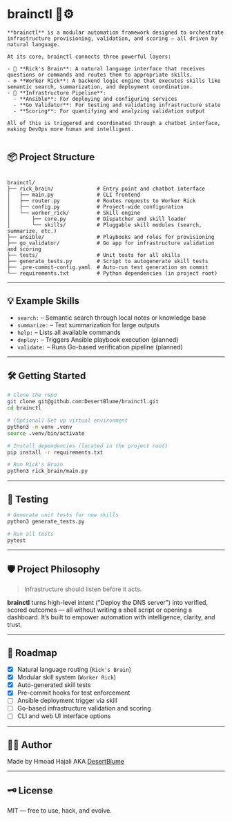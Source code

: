 # brainctl 🧠⚙️
```
**brainctl** is a modular automation framework designed to orchestrate infrastructure provisioning, validation, and scoring — all driven by natural language.

At its core, brainctl connects three powerful layers:

- 🧠 **Rick's Brain**: A natural language interface that receives questions or commands and routes them to appropriate skills.
- ⚙️ **Worker Rick**: A backend logic engine that executes skills like semantic search, summarization, and deployment coordination.
- 🚀 **Infrastructure Pipeline**:
  - **Ansible**: For deploying and configuring services
  - **Go Validator**: For testing and validating infrastructure state
  - **Scoring**: For quantifying and analyzing validation output

All of this is triggered and coordinated through a chatbot interface, making DevOps more human and intelligent.


```
## 📦 Project Structure

```

brainctl/
├── rick_brain/              # Entry point and chatbot interface
│   ├── main.py              # CLI frontend
│   ├── router.py            # Routes requests to Worker Rick
│   ├── config.py            # Project-wide configuration
│   └── worker_rick/         # Skill engine
│       ├── core.py          # Dispatcher and skill loader
│       └── skills/          # Pluggable skill modules (search, summarize, etc.)
├── ansible/                 # Playbooks and roles for provisioning
├── go_validator/            # Go app for infrastructure validation and scoring
├── tests/                   # Unit tests for all skills
├── generate_tests.py        # Script to autogenerate skill tests
├── .pre-commit-config.yaml  # Auto-run test generation on commit
└── requirements.txt         # Python dependencies (in project root)

```


---

## 💡 Example Skills

- `search:` – Semantic search through local notes or knowledge base
- `summarize:` – Text summarization for large outputs
- `help:` – Lists all available commands
- `deploy:` – Triggers Ansible playbook execution (planned)
- `validate:` – Runs Go-based verification pipeline (planned)

---

## 🛠 Getting Started

```bash
# Clone the repo
git clone git@github.com:DesertBlume/brainctl.git
cd brainctl

# (Optional) Set up virtual environment
python3 -m venv .venv
source .venv/bin/activate

# Install dependencies (located in the project root)
pip install -r requirements.txt

# Run Rick's Brain
python3 rick_brain/main.py

````

---

## 🧪 Testing

```bash
# Generate unit tests for new skills
python3 generate_tests.py

# Run all tests
pytest
```

---

## 🛡️ Project Philosophy

> Infrastructure should listen before it acts.

**brainctl** turns high-level intent ("Deploy the DNS server") into verified, scored outcomes — all without writing a shell script or opening a dashboard. It’s built to empower automation with intelligence, clarity, and trust.

---

## 📍 Roadmap

* [x] Natural language routing (`Rick's Brain`)
* [x] Modular skill system (`Worker Rick`)
* [x] Auto-generated skill tests
* [x] Pre-commit hooks for test enforcement
* [ ] Ansible deployment trigger via skill
* [ ] Go-based infrastructure validation and scoring
* [ ] CLI and web UI interface options

---

## 👨‍💻 Author

Made by Hmoad Hajali AKA [DesertBlume](https://github.com/DesertBlume)

---

## 🗝 License

MIT — free to use, hack, and evolve.





